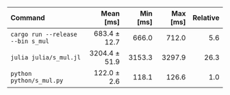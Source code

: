 | Command | Mean [ms] | Min [ms] | Max [ms] | Relative |
|:---|---:|---:|---:|---:|
| `cargo run --release --bin s_mul` | 683.4 ± 12.7 | 666.0 | 712.0 | 5.6 |
| `julia julia/s_mul.jl` | 3204.4 ± 51.9 | 3153.3 | 3297.9 | 26.3 |
| `python python/s_mul.py` | 122.0 ± 2.6 | 118.1 | 126.6 | 1.0 |

